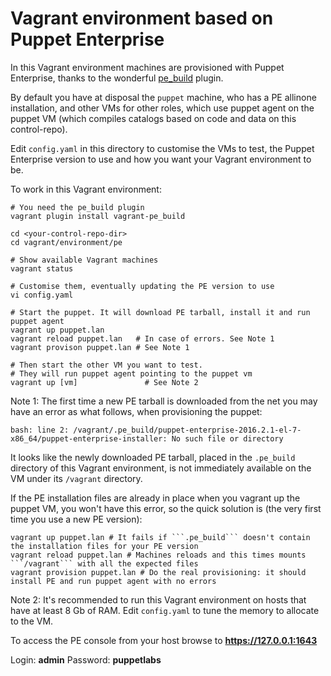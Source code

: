 # Vagrant environment based on Puppet Enterprise

In this Vagrant environment machines are provisioned with Puppet Enterprise, thanks to the wonderful [pe_build](https://github.com/oscar-stack/vagrant-pe_build) plugin.

By default you have at disposal the ```puppet``` machine, who has a PE allinone installation, and other VMs for other roles, which use puppet agent on the puppet VM (which compiles catalogs based on code and data on this control-repo).

Edit ```config.yaml``` in this directory to customise the VMs to test, the Puppet Enterprise version to use and how you want your Vagrant environment to be.

To work in this Vagrant environment:

    # You need the pe_build plugin
    vagrant plugin install vagrant-pe_build

    cd <your-control-repo-dir>
    cd vagrant/environment/pe

    # Show available Vagrant machines
    vagrant status

    # Customise them, eventually updating the PE version to use
    vi config.yaml

    # Start the puppet. It will download PE tarball, install it and run puppet agent 
    vagrant up puppet.lan
    vagrant reload puppet.lan   # In case of errors. See Note 1
    vagrant provison puppet.lan # See Note 1

    # Then start the other VM you want to test.
    # They will run puppet agent pointing to the puppet vm
    vagrant up [vm]               # See Note 2


Note 1: The first time a new PE tarball is downloaded from the net you may have an error as what follows, when provisioning the puppet:

    bash: line 2: /vagrant/.pe_build/puppet-enterprise-2016.2.1-el-7-x86_64/puppet-enterprise-installer: No such file or directory

It looks like the newly downloaded PE tarball, placed in the ```.pe_build``` directory of this Vagrant environment, is not immediately available on the VM under its ```/vagrant``` directory.

If the PE installation files are already in place when you vagrant up the puppet VM, you won't have this error, so the quick solution is (the very first time you use a new PE version):

    vagrant up puppet.lan # It fails if ```.pe_build``` doesn't contain the installation files for your PE version
    vagrant reload puppet.lan # Machines reloads and this times mounts ```/vagrant``` with all the expected files
    vagrant provision puppet.lan # Do the real provisioning: it should install PE and run puppet agent with no errors


Note 2: It's recommended to run this Vagrant environment on hosts that have at least 8 Gb of RAM. Edit ```config.yaml``` to tune the memory to allocate to the VM.

To access the PE console from your host browse to **https://127.0.0.1:1643**

Login: **admin**
Password: **puppetlabs**


